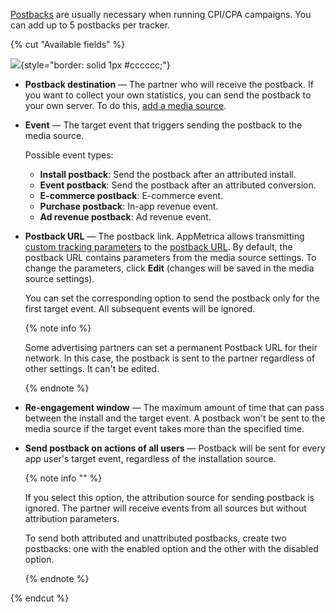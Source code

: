 [Postbacks](*Postbacks) are usually necessary when running CPI/CPA campaigns. You can add up to 5 postbacks per tracker.

{% cut "Available fields" %}

![](../../../_images/postback-desc-{{locale}}.png){style="border: solid 1px #cccccc;"}

- **Postback destination** — The partner who will receive the postback.
    If you want to collect your own statistics, you can send the postback to your own server. To do this, [add a media source](../add-partner.md).

- **Event** — The target event that triggers sending the postback to the media source.

    Possible event types:
    - **Install postback**: Send the postback after an attributed install.
    - **Event postback**: Send the postback after an attributed conversion.
    - **E-commerce postback**: E-commerce event.
    - **Purchase postback**: In-app revenue event.
    - **Ad revenue postback**: Ad revenue event.

- **Postback URL** — The postback link. AppMetrica allows transmitting [custom tracking parameters](../postback-specification.md) to the [postback URL](*PostbackURL). By default, the postback URL contains parameters from the media source settings. To change the parameters, click **Edit** (changes will be saved in the media source settings).

    You can set the corresponding option to send the postback only for the first target event. All subsequent events will be ignored.

    {% note info %}

    Some advertising partners can set a permanent Postback URL for their network. In this case, the postback is sent to the partner regardless of other settings. It can't be edited.

    {% endnote %}

- **Re-engagement window** — The maximum amount of time that can pass between the install and the target event. A postback won't be sent to the media source if the target event takes more than the specified time.
- **Send postback on actions of all users** — Postback will be sent for every app user's target event, regardless of the installation source.

   {% note info "" %}

   If you select this option, the attribution source for sending postback is ignored. The partner will receive events from all sources but without attribution parameters.

   To send both attributed and unattributed postbacks, create two postbacks: one with the enabled option and the other with the disabled option.

   {% endnote %}

{% endcut %}
